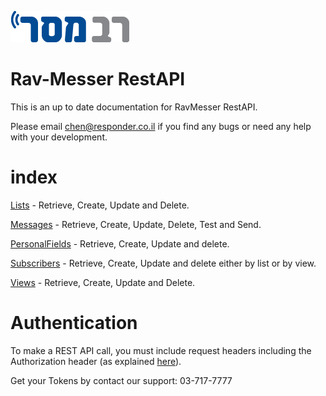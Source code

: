 
![RavMesser](https://raw.githubusercontent.com/chenrosenblum/my-description/master/ravmesser_logo.png)
# Rav-Messer RestAPI

This is an up to date documentation for RavMesser RestAPI.


Please email chen@responder.co.il if you find any bugs or need any help with your development.

# index


[Lists](https://github.com/chenrosenblum/my-description/tree/master/Lists ) - Retrieve, Create, Update and Delete.

[Messages](https://github.com/chenrosenblum/my-description/tree/master/Messages ) - Retrieve, Create, Update, Delete, Test and Send.

[PersonalFields](https://github.com/chenrosenblum/my-description/tree/master/PersonalFields ) - Retrieve, Create, Update and delete.

[Subscribers](https://github.com/chenrosenblum/my-description/tree/master/Subscribers ) - Retrieve, Create, Update and delete either by list or by view.

[Views](https://github.com/chenrosenblum/my-description/tree/master/Views ) - Retrieve, Create, Update and Delete.


# Authentication
To make a REST API call, you must include request headers including the Authorization header (as explained [here](https://github.com/chenrosenblum/my-description/tree/master/Authentication )).

Get your Tokens by contact our support: 03-717-7777
